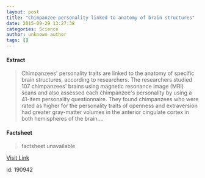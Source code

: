 ```yaml
---
layout: post
title: "Chimpanzee personality linked to anatomy of brain structures"
date: 2015-09-29 13:27:38
categories: Science
author: unknown author
tags: []
---
```



#### Extract
>Chimpanzees' personality traits are linked to the anatomy of specific brain structures, according to researchers. The researchers studied 107 chimpanzees' brains using magnetic resonance image (MRI) scans and also assessed each chimpanzee's personality by using a 41-item personality questionnaire. They found chimpanzees who were rated as higher for the personality traits of openness and extraversion had greater gray-matter volumes in the anterior cingulate cortex in both hemispheres of the brain....

#### Factsheet
>factsheet unavailable

[Visit Link](http://www.sciencedaily.com/releases/2015/09/150929092738.htm)

id:  190942
